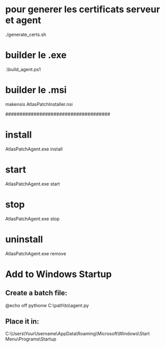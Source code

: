 # pour generer les certificats serveur et agent
./generate_certs.sh 

# builder le .exe
.\build_agent.ps1

# builder le .msi
makensis AtlasPatchInstaller.nsi



#####################################

# install
AtlasPatchAgent.exe install

# start
AtlasPatchAgent.exe start

# stop 
AtlasPatchAgent.exe stop

# uninstall
AtlasPatchAgent.exe remove

# Add to Windows Startup
## Create a batch file:

@echo off
pythonw C:\path\to\agent.py

## Place it in:
C:\Users\YourUsername\AppData\Roaming\Microsoft\Windows\Start Menu\Programs\Startup

